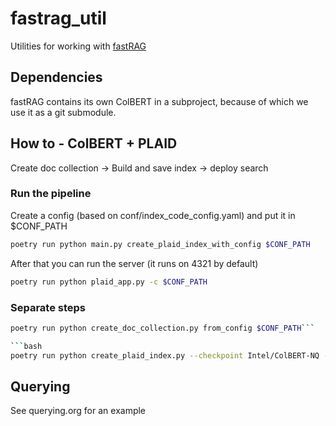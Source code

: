 # fastrag_util

Utilities for working with [fastRAG](https://github.com/IntelLabs/fastRAG)

## Dependencies

fastRAG contains its own ColBERT in a subproject, because of which we use it as a git submodule.

## How to - ColBERT + PLAID

Create doc collection -> Build and save index -> deploy search 


### Run the pipeline

Create a config (based on conf/index_code_config.yaml) and put it in $CONF_PATH

```bash
poetry run python main.py create_plaid_index_with_config $CONF_PATH
```

After that you can run the server (it runs on 4321 by default)

```bash 
poetry run python plaid_app.py -c $CONF_PATH
```

### Separate steps

```bash 
poetry run python create_doc_collection.py from_config $CONF_PATH```

```bash 
poetry run python create_plaid_index.py --checkpoint Intel/ColBERT-NQ --collection doc_coll.tsv --index-save-path plaid_index --gpus 1 --doc-max-length 256
```

## Querying

See querying.org for an example
